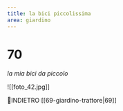 ```yaml
---
title: la bici piccolissima
area: giardino
---
```

# 70
_la mia bici da piccolo_

![[foto_42.jpg]]

👣INDIETRO [[69-giardino-trattore|69]]

